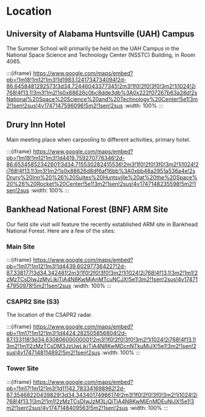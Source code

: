 # Location

## University of Alabama Huntsville (UAH) Campus

The Summer School will primarily be held on the UAH Campus in the National Space Science and Technology Center (NSSTC) Building, in Room 4065.

:::{iframe}  https://www.google.com/maps/embed?pb=!1m18!1m12!1m3!1d1983.1241734734094!2d-86.6458481292573!3d34.72446043377345!2m3!1f0!2f0!3f0!3m2!1i1024!2i768!4f13.1!3m3!1m2!1s0x88626c0bc8dde3db%3A0x222f07267b63a28d!2sNational%20Space%20Science%20and%20Technology%20Center!5e1!3m2!1sen!2sus!4v1747147596096!5m2!1sen!2sus
:width: 100%
:::

## Drury Inn Hotel
Main meeting place when carpooling to different activities, primary hotel.

:::{iframe}  https://www.google.com/maps/embed?pb=!1m18!1m12!1m3!1d4419.759270776346!2d-86.65345852342601!3d34.715530282415536!2m3!1f0!2f0!3f0!3m2!1i1024!2i768!4f13.1!3m3!1m2!1s0x88626d8df6af16bb%3A0xbb48a2951a536a4e!2sDrury%20Inn%20%26%20Suites%20Huntsville%20at%20the%20Space%20%26%20Rocket%20Center!5e1!3m2!1sen!2sus!4v1747148235598!5m2!1sen!2sus
:width: 100%
:::


## Bankhead National Forest (BNF) ARM Site

Our field site visit will feature the recently established ARM site in Bankhead National Forest. Here are a few of the sites:


### Main Site
:::{iframe}  https://www.google.com/maps/embed?pb=!1m17!1m12!1m3!1d4439.602977364227!2d-87.338177!3d34.342481!2m3!1f0!2f0!3f0!3m2!1i1024!2i768!4f13.1!3m2!1m1!2zMzTCsDIwJzMyLjkiTiA4N8KwMjAnMTcuNCJX!5e1!3m2!1sen!2sus!4v1747147950978!5m2!1sen!2sus
:width: 100%
:::

### CSAPR2 Site (S3)

The location of the CSAPR2 radar.

:::{iframe}  https://www.google.com/maps/embed?pb=!1m17!1m12!1m3!1d4424.282505856804!2d-87.133118!3d34.63080600000001!2m3!1f0!2f0!3f0!3m2!1i1024!2i768!4f13.1!3m2!1m1!2zMzTCsDM3JzUwLjkiTiA4N8KwMDcnNTkuMiJX!5e1!3m2!1sen!2sus!4v1747148114892!5m2!1sen!2sus
:width: 100%
:::

### Tower Site

:::{iframe}  https://www.google.com/maps/embed?pb=!1m17!1m12!1m3!1d11142.783341698962!2d-87.35468220439829!3d34.34340174986174!2m3!1f0!2f0!3f0!3m2!1i1024!2i768!4f13.1!3m2!1m1!2zMzTCsDIwJzM3LjQiTiA4N8KwMjEnMDEuNiJX!5e1!3m2!1sen!2sus!4v1747148409563!5m2!1sen!2sus
:width: 100%
:::
